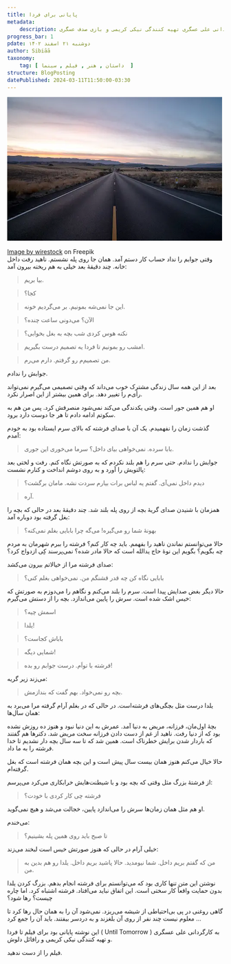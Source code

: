 ```yaml
---
title: پایانی برای فردا
metadata: 
    description: داستانی خیالی در ادامهٔ پایان فیلم سینمایی تا فردا به کارگردانی علی عسگری تهیه کنندگی نیکی کریمی و بازی صدف عسگری
progress_bar: 1
pdate: دوشنبه ۲۱ اسفند ۱۴۰۲
author: Sibiāā
taxonomy:
    tag: [ داستان , هنر , فیلم , سینما  ]
structure: BlogPosting
datePublished: 2024-03-11T11:50:00-03:30
---
```

![ تصویری از یک جاده ](payani_baraye_farda.webp?classes=center&loading=lazy)
<div class="align-center">
<a href="https://www.freepik.com/free-photo/shot-highway-road-surrounded-by-dried-grass-fields-sky-during-sunset_9932294.htm#fromView=search&page=1&position=9&uuid=7dc0a2ba-c623-4ef8-be37-be0691ad6356">Image by wirestock</a> on Freepik
</div>
وقتی جوابم را نداد حساب کار دستم آمد. همان جا روی پله نشستم. ناهید رفت داخل خانه. چند دقیقهٔ بعد خیلی به هم ریخته بیرون آمد:

> بیا بریم.

<!---->

> کجا؟

<!---->

> این جا نمی‌شه بمونیم. بر می‌گردیم خونه.

<!---->

> الآن؟ می‌دونی ساعت چنده؟

<!---->

> نکنه هوس کردی شب بچه به بغل بخوابی؟

<!---->

> امشب رو بمونیم تا فردا یه تصمیم درست بگیریم.

<!---->

> من تصمیم‌م رو گرفتم. دارم می‌رم.

جوابش را ندادم. 

بعد از این همه سال زندگی مشترک خوب می‌‌داند که وقتی تصمیمی می‌گیرم نمی‌تواند رأی‌م را تغییر دهد. برای همین بیشتر از این اصرار نکرد. 

او هم همین جور است. وقتی یکدندگی می‌کند نمی‌شود منصرفش کرد. پس من هم به سکوتم ادامه دادم تا هر جا دوست دارد برود.

گذشت زمان را نفهمیدم. یک آن با صدای فرشته که بالای سرم ایستاده بود به خودم آمدم:

> بابا سرده. نمی‌خواهی بیای داخل؟ سرما می‌خوری این جوری.

جوابش را ندادم. حتی سرم را هم بلند نکردم که به صورتش نگاه کنم. رفت و لختی بعد پالتویش را آورد و به روی دوشم انداخت و کنارم نشست:

> دیدم داخل نمی‌آی. گفتم یه لباس برات بیارم سردت نشه. مامان برگشت؟

<!---->

> آره.

همزمان با شنیدن صدای گریهٔ بچه از روی پله بلند شد. چند دقیقهٔ بعد در حالی که بچه را بغل گرفته بود دوباره آمد:

> بهونهٔ شما رو می‌گیره! می‌گه چرا بابایی بغلم نمی‌کنه؟ 

حالا می‌توانستم نماندن ناهید را بفهمم. باید چه کار کنم؟ فرشته را ببرم شهرمان به مردم چه بگویم؟ بگویم این نوهٔ حاج یدالله است که حالا مادر شده؟ نمی‌پرسند کِی ازدواج کرد؟ 

صدای فرشته مرا از خیالاتم بیرون می‌کشد:

> بابایی نگاه کن چه قدر قشنگم من. نمی‌خواهی بغلم کنی؟

حالا دیگر بغض صدایش پیدا است. سرم را بلند می‌کنم و نگاهم را می‌دوزم به صورتش که خیس اشک شده است. سرش را پایین می‌اندازد. بچه را از دستش می‌گیرم:

> اسمش چیه؟

<!---->

> یلدا!

<!---->

> باباش کجاست؟

<!---->

> شمایی دیگه!

<!---->

> فرشته با تواَم. درست جوابم رو بده!

می‌زند زیر گریه:

> بچه رو نمی‌خواد. بهم گفت که بندازمش. 

یلدا درست مثل بچگی‌های فرشته‌است. در حالی که در بغلم آرام گرفته مرا می‌برد به همان سال‌ها:

بچهٔ اول‌مان، فرزانه، مریض به دنیا آمد. عمرش به این دنیا نبود و هنوز ده روزش نشده بود که از دنیا رفت. ناهید از غم از دست دادن فرزانه سخت مریض شد. دکترها هم گفتند که باردار شدن برایش خطرناک است. همین شد که تا سه سال بچه دار نشدیم تا خدا فرشته را به ما داد. 

حالا خیال می‌کنم هنوز همان بیست سال پیش است و این بچه همان فرشته است که بغل گرفته‌ام.

از فرشتهٔ بزرگ مثل وقتی که بچه بود و با شیطنت‌هایش خرابکاری می‌کرد می‌پرسم:

> فرشته چی کار کردی با خودت؟

او هم مثل همان زمان‌ها سرش را می‌اندازد پایین، خجالت می‌شد و هیچ نمی‌گوید.

می‌خندم:

> تا صبح باید روی همین پله بشینیم؟

خیلی آرام در حالی که هنوز صورتش خیس است لبخند می‌زند:

> من که گفتم بریم داخل. شما نیومدید. حالا پاشید بریم داخل. یلدا رو هم بدین به من.

نوشتن این متن تنها کاری بود که می‌توانستم برای فرشته انجام بدهم. بزرگ کردن یلدا بدون حمایت واقعاً کار سختی است. این اتفاق نباید می‌افتاد. فرشته اشتباه کرد. اما چاره چیست؟ رها شود؟ 

گاهی روغنی در پی بی‌احتیاطی از شیشه می‌ریزد. نمی‌شود آن را به همان حال رها کرد تا معلوم نیست چند نفر از روی آن بلغزند و به دردسر بیفتند. باید آن را جمع کرد ...

این نوشته پایانی بود برای فیلم تا فردا
( Until Tomorrow )
به کارگردانی علی عسگری و تهیه کنندگی نیکی کریمی و رافائل دلوش.

فیلم را از دست ندهید.
